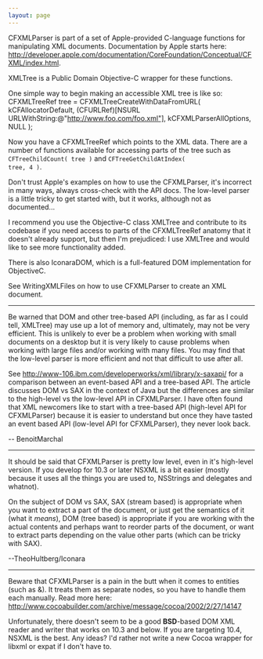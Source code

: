```yaml
---
layout: page
---
```


CFXMLParser is part of a set of Apple-provided C-language functions for manipulating XML documents. Documentation by Apple starts here: http://developer.apple.com/documentation/CoreFoundation/Conceptual/CFXML/index.html.

XMLTree is a Public Domain Objective-C wrapper for these functions.

One simple way to begin making an accessible XML tree is like so:
    CFXMLTreeRef tree = CFXMLTreeCreateWithDataFromURL(
    kCFAllocatorDefault,
    (CFURLRef)[NSURL URLWithString:@"http://www.foo.com/foo.xml"],
    kCFXMLParserAllOptions,
    NULL );

Now you have a CFXMLTreeRef which points to the XML data. There are a number of functions available for accessing parts of the tree such as <code>CFTreeChildCount( tree )</code> and <code>CFTreeGetChildAtIndex( tree, 4 )</code>.

Don't trust Apple's examples on how to use the CFXMLParser, it's incorrect in many ways, always cross-check with the API docs. The low-level parser is a little tricky to get started with, but it works, although not as documented...

I recommend you use the Objective-C class XMLTree and contribute to its codebase if you need access to parts of the CFXMLTreeRef anatomy that it doesn't already support, but then I'm prejudiced: I use XMLTree and would like to see more functionality added.

There is also IconaraDOM, which is a full-featured DOM implementation for ObjectiveC.

See WritingXMLFiles on how to use CFXMLParser to create an XML document.

----

Be warned that DOM and other tree-based API (including, as far as I could tell, XMLTree) may use up a lot of memory and, ultimately, may not be very efficient. This is unlikely to ever be a problem when working with small documents on a desktop but it is very likely to cause problems when working with large files and/or working with many files. You may find that the low-level parser is more efficient and not that difficult to use after all.

See http://www-106.ibm.com/developerworks/xml/library/x-saxapi/ for a comparison between an event-based API and a tree-based API. The article discusses DOM vs SAX in the context of Java but the differences are similar to the high-level vs the low-level API in CFXMLParser. I have often found that XML newcomers like to start with a tree-based API (high-level API for CFXMLParser) because it is easier to understand but once they have tasted an event based API (low-level API for CFXMLParser), they never look back.

-- BenoitMarchal

----

It should be said that CFXMLParser is pretty low level, even in it's high-level version. If you develop for 10.3 or later NSXML is a bit easier (mostly because it uses all the things you are used to, NSStrings and delegates and whatnot).

On the subject of DOM vs SAX, SAX (stream based) is appropriate when you want to extract a part of the document, or just get the semantics of it (what it *means*), DOM (tree based) is appropriate if you are working with the actual contents and perhaps want to reorder parts of the document, or want to extract parts depending on the value other parts (which can be tricky with SAX).

--TheoHultberg/Iconara

----

Beware that CFXMLParser is a pain in the butt when it comes to entities (such as &amp;). It treats them as separate nodes, so you have to handle them each manually. Read more here: http://www.cocoabuilder.com/archive/message/cocoa/2002/2/27/14147

Unfortunately, there doesn't seem to be a good **BSD**-based DOM XML reader and writer that works on 10.3 and below. If you are targeting 10.4, NSXML is the best. Any ideas? I'd rather not write a new Cocoa wrapper for libxml or expat if I don't have to.
